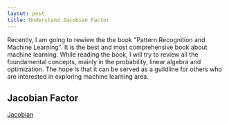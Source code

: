```yaml
---
layout: post
title: Understand Jacobian Factor
---
```


Recently, I am going to rewiew the the book "Pattern Recognition and Machine Learning". It is the best and most comprehensive book about machine learning. While reading the book, I will try to review all the foundamental concepts, mainly in the probability, linear algebra and optimization. The hope is that it can be served as a guildline for others who are interested in exploring machine learning area.

## Jacobian Factor

[Jacobian](https://www.quora.com/What-is-an-intuitive-explanation-of-Jacobians-and-a-change-of-basis/answer/Mark-Eichenlaub)



